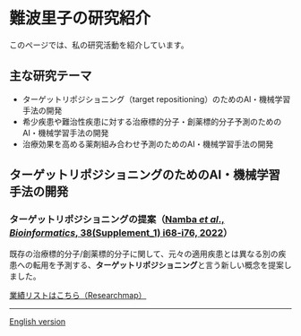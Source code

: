 # 難波里子の研究紹介

このページでは、私の研究活動を紹介しています。

## 主な研究テーマ
- ターゲットリポジショニング（target repositioning）のためのAI・機械学習手法の開発
- 希少疾患や難治性疾患に対する治療標的分子・創薬標的分子予測のためのAI・機械学習手法の開発
- 治療効果を高める薬剤組み合わせ予測のためのAI・機械学習手法の開発

## ターゲットリポジショニングのためのAI・機械学習手法の開発
### ターゲットリポジショニングの提案（[Namba _et al_., _Bioinformatics_, 38(Supplement_1) i68-i76, 2022](https://doi.org/10.1093/bioinformatics/btac240)）
既存の治療標的分子/創薬標的分子に関して、元々の適用疾患とは異なる別の疾患への転用を予測する、**ターゲットリポジショニング**と言う新しい概念を提案しました。

[業績リストはこちら（Researchmap）](https://researchmap.jp/namba_satoko)

---

[English version](./en/index.html)

